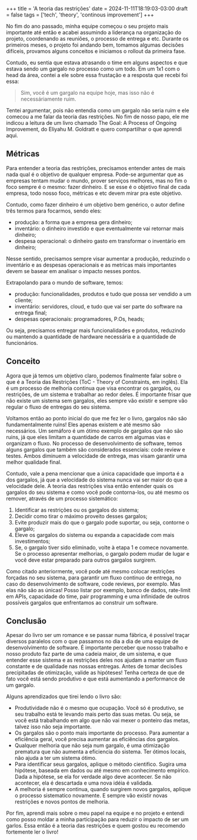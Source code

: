 +++
title = 'A teoria das restrições'
date = 2024-11-11T18:19:03-03:00
draft = false
tags = ['tech', 'theory', 'continous improvement']
+++

No fim do ano passado, minha equipe começou o seu projeto mais importante até então e acabei assumindo a liderança na organização do projeto, coordenando as reuniões, o processo de entrega e etc. Durante os primeiros meses, o projeto foi andando bem, tomamos algumas decisões difíceis, provamos alguns conceitos e iniciamos o rollout da primeira fase.

Contudo, eu sentia que estava atrasando o time em alguns aspectos e que estava sendo um gargalo no processo como um todo. Em um 1x1 com o head da área, contei a ele sobre essa frustação e a resposta que recebi foi essa:

> Sim, você é um gargalo na equipe hoje, mas isso não é necessáriamente ruim.

Tentei argumentar, pois não entendia como um gargalo não seria ruim e ele comecou a me falar da teoria das restrições. No fim de nosso papo, ele me indicou a leitura de um livro chamado The Goal: A Process of Ongoing Improvement, do Eliyahu M. Goldratt e quero compartilhar o que aprendi aqui.

## Métricas

Para entender a teoria das restrições, precisamos entender antes de mais nada qual é o objetivo de qualquer empresa. Pode-se argumentar que as empresas tentam mudar o mundo, prover serviços melhores, mas no fim o foco sempre é o mesmo: fazer dinheiro. E se esse é o objetivo final de cada empresa, todo nosso foco, métricas e etc devem mirar pra este objetivo. 

Contudo, como fazer dinheiro é um objetivo bem genérico, o autor define três termos para focarmos, sendo eles:
- produção: a forma que a empresa gera dinheiro;
- inventário: o dinheiro investido e que eventualmente vai retornar mais dinheiro;
- despesa operacional: o dinheiro gasto em transformar o inventário em dinheiro;

Nesse sentido, precisamos sempre visar aumentar a produção, reduzindo o inventário e as despesas operacionais e as metricas mais importantes devem se basear em analisar o impacto nesses pontos.

Extrapolando para o mundo de software, temos:
- produção: funcionalidades, produtos e tudo que possa ser vendido a um cliente;
- inventário: servidores, cloud, e tudo que vai ser parte do software na entrega final;
- despesas operacionais: programadores, P.Os, heads;

Ou seja, precisamos entregar mais funcionalidades e produtos, reduzindo ou mantendo a quantidade de hardware necessária e a quantidade de funcionários.

## Conceito

Agora que já temos um objetivo claro, podemos finalmente falar sobre o que é a Teoria das Restrições (ToC - Theory of Constraints, em inglês). Ela é um processo de melhoria continua que visa encontrar os gargalos, ou restrições, de um sistema e trabalhar ao redor deles. É importante frisar que não existe um sistema sem gargalos, eles sempre vão existir e sempre vão regular o fluxo de entregas do seu sistema.

Voltamos então ao ponto inicial do que me fez ler o livro, gargalos não são fundamentalmente ruins! Eles apenas existem e até mesmo são necessários. Um semáforo é um ótimo exemplo de gargalos que não são ruins, já que eles limitam a quantidade de carros em algumas vias e organizam o fluxo. No processo de desenvolvimento de software, temos alguns gargalos que também são considerados essenciais: code review e testes. Ambos diminuem a velocidade de entrega, mas visam garantir uma melhor qualidade final.

Contudo, vale a pena mencionar que a única capacidade que importa é a dos gargalos, já que a velocidade do sistema nunca vai ser maior do que a velocidade dele. A teoria das restrições visa então entender quais os gargalos do seu sistema e como você pode contorna-los, ou até mesmo os remover, através de um processo sistemático:
1. Identificar as restrições ou os gargalos do sistema;
2. Decidir como tirar o máximo proveito desses gargalos;
3. Evite produzir mais do que o gargalo pode suportar, ou seja, contorne o gargalo;
4. Eleve os gargalos do sistema ou expanda a capacidade com mais investimentos;
5. Se, o gargalo tiver sido eliminado, volte à etapa 1 e comece novamente. Se o processo apresentar melhorias, o gargalo podem mudar de lugar e você deve estar preparado para outros gargalos surgirem.

Como citado anteriormente, você pode até mesmo colocar restrições forçadas no seu sistema, para garantir um fluxo continuo de entrega, no caso do desenvolvimento de software, code reviews, por exemplo. Mas elas não são as únicas! Posso listar por exemplo, banco de dados, rate-limit em APIs, capacidade do time, pair programming e uma infinidade de outros possíveis gargalos que enfrentamos ao construir um software.

## Conclusão

Apesar do livro ser um romance e se passar numa fábrica, é possível traçar diversos paralelos com o que passamos no dia a dia de uma equipe de desenvolvimento de software. É importante perceber que nosso trabalho e nosso produto faz parte de uma cadeia maior, de um sistema, e que entender esse sistema e as restrições deles nos ajudam a manter um fluxo constante e de qualidade nas nossas entregas. Antes de tomar decisões precipitadas de otimização, valide as hipóteses! Tenha certeza de que de fato você está sendo produtivo e que está aumentando a performance de um gargalo.

Alguns aprendizados que tirei lendo o livro são:
- Produtividade não é o mesmo que ocupação. Você só é produtivo, se seu trabalho está te levando mais perto das suas metas. Ou seja, se você está trabalhando em algo que não vai mexer o ponteiro das metas, talvez isso não seja importante.
- Os gargalos são o ponto mais importante do processo. Para aumentar a eficiência geral, você precisa aumentar as eficiências dos gargalos.
- Qualquer melhoria que não seja num gargalo, é uma otimização prematura que não aumenta a eficiencia do sistema. Ter ótimos locais, não ajuda a ter um sistema ótimo.
- Para identificar seus gargalos, aplique o método cientifico. Sugira uma hipótese, baseada em dados ou até mesmo em conhecimento empírico. Dada a hipótese, se ela for verdade algo deve acontecer. Se não acontecer, ela é descartada e uma nova idéia é validada.
- A melhoria é sempre continua, quando surgirem novos gargalos, aplique o processo sistematico novamente. E sempre vão existir novas restrições e novos pontos de melhoria.

Por fim, aprendi mais sobre o meu papel na equipe e no projeto e entendi como posso moldar a minha participação para reduzir o impacto de ser um garlos. Essa então é a teoria das restrições e quem gostou eu recomendo fortemente ler o livro!
